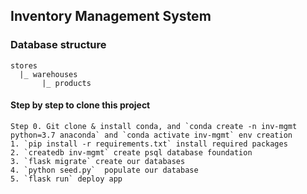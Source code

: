 ## Inventory Management System

### Database structure

```
stores
  |_ warehouses
       |_ products
```

#### Step by step to clone this project

```
Step 0. Git clone & install conda, and `conda create -n inv-mgmt python=3.7 anaconda` and `conda activate inv-mgmt` env creation
1. `pip install -r requirements.txt` install required packages
2. `createdb inv-mgmt` create psql database foundation
3. `flask migrate` create our databases
4. `python seed.py`  populate our database
5. `flask run` deploy app
```
